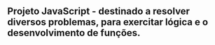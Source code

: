 ## Projeto JavaScript - destinado a resolver diversos problemas, para exercitar lógica e o desenvolvimento de funções.
